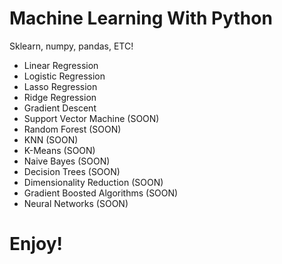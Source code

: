 # Machine Learning With Python
Sklearn, numpy, pandas, ETC!
- Linear Regression
- Logistic Regression
- Lasso Regression
- Ridge Regression 
- Gradient Descent
- Support Vector Machine (SOON)
- Random Forest (SOON)
- KNN (SOON)
- K-Means (SOON)
- Naive Bayes (SOON)
- Decision Trees (SOON)
- Dimensionality Reduction (SOON)
- Gradient Boosted Algorithms (SOON) 
- Neural Networks (SOON)


# Enjoy!
